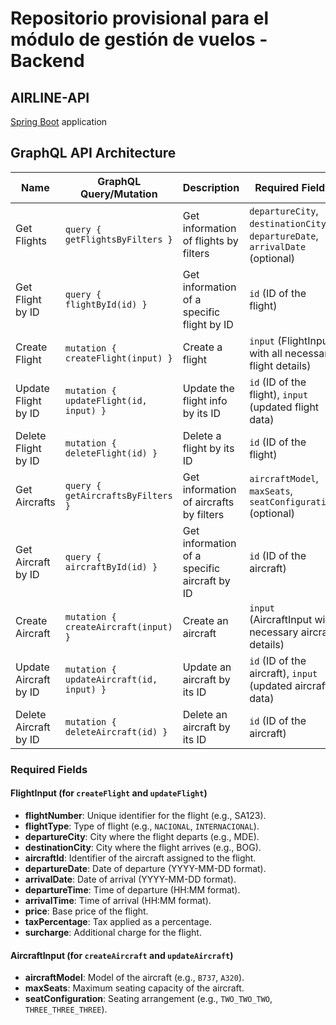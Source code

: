 # Repositorio provisional para el módulo de gestión de vuelos - Backend

## AIRLINE-API

[Spring Boot](http://projects.spring.io/spring-boot/) application

## GraphQL API Architecture

| Name                     | GraphQL Query/Mutation                          | Description                                         | Required Fields                                                                 | Implemented |
| ------------------------ | ----------------------------------------------- | -------------------------------------------------- | ------------------------------------------------------------------------------- | ----------- |
| Get Flights              | `query { getFlightsByFilters }`                | Get information of flights by filters             | `departureCity`, `destinationCity`, `departureDate`, `arrivalDate` (optional)   | ✅          |
| Get Flight by ID         | `query { flightById(id) }`                     | Get information of a specific flight by ID        | `id` (ID of the flight)                                                         | ✅          |
| Create Flight            | `mutation { createFlight(input) }`             | Create a flight                                   | `input` (FlightInput with all necessary flight details)                         | ✅          |
| Update Flight by ID      | `mutation { updateFlight(id, input) }`         | Update the flight info by its ID                  | `id` (ID of the flight), `input` (updated flight data)                          | ✅          |
| Delete Flight by ID      | `mutation { deleteFlight(id) }`                | Delete a flight by its ID                         | `id` (ID of the flight)                                                         | ✅          |
| Get Aircrafts            | `query { getAircraftsByFilters }`              | Get information of aircrafts by filters           | `aircraftModel`, `maxSeats`, `seatConfiguration` (optional)                     | ✅          |
| Get Aircraft by ID       | `query { aircraftById(id) }`                   | Get information of a specific aircraft by ID      | `id` (ID of the aircraft)                                                       | ✅          |
| Create Aircraft          | `mutation { createAircraft(input) }`           | Create an aircraft                                | `input` (AircraftInput with necessary aircraft details)                         | ✅          |
| Update Aircraft by ID    | `mutation { updateAircraft(id, input) }`       | Update an aircraft by its ID                      | `id` (ID of the aircraft), `input` (updated aircraft data)                      | ✅          |
| Delete Aircraft by ID    | `mutation { deleteAircraft(id) }`              | Delete an aircraft by its ID                      | `id` (ID of the aircraft)                                                       | ✅          |

### Required Fields

#### FlightInput (for `createFlight` and `updateFlight`)
- **flightNumber**: Unique identifier for the flight (e.g., SA123).
- **flightType**: Type of flight (e.g., `NACIONAL`, `INTERNACIONAL`).
- **departureCity**: City where the flight departs (e.g., MDE).
- **destinationCity**: City where the flight arrives (e.g., BOG).
- **aircraftId**: Identifier of the aircraft assigned to the flight.
- **departureDate**: Date of departure (YYYY-MM-DD format).
- **arrivalDate**: Date of arrival (YYYY-MM-DD format).
- **departureTime**: Time of departure (HH:MM format).
- **arrivalTime**: Time of arrival (HH:MM format).
- **price**: Base price of the flight.
- **taxPercentage**: Tax applied as a percentage.
- **surcharge**: Additional charge for the flight.

#### AircraftInput (for `createAircraft` and `updateAircraft`)
- **aircraftModel**: Model of the aircraft (e.g., `B737`, `A320`).
- **maxSeats**: Maximum seating capacity of the aircraft.
- **seatConfiguration**: Seating arrangement (e.g., `TWO_TWO_TWO`, `THREE_THREE_THREE`).

